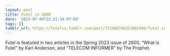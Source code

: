 ```yaml
---
layout: post
title: Futel in 2600
date: '2023-07-04T22:21:34-07:00'
tags: []
tumblr_url: https://futelco.tumblr.com/post/721980746321002496/futel-in-2600
---
```

Futel is featured in two articles in the Spring 2023 issue of 2600, “What is Futel” by Karl Anderson, and “TELECOM INFORMER” by The Prophet.

